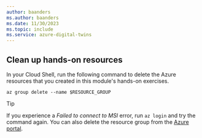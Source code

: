 ```yaml
---
author: baanders
ms.author: baanders
ms.date: 11/30/2023
ms.topic: include
ms.service: azure-digital-twins
---
```


## Clean up hands-on resources

In your Cloud Shell, run the following command to delete the Azure resources that you created in this module's hands-on exercises.

```azurecli
az group delete --name $RESOURCE_GROUP
```

>[!TIP]
>If you experience a *Failed to connect to MSI* error, run `az login` and try the command again. You can also delete the resource group from the [Azure portal](https://portal.azure.com).